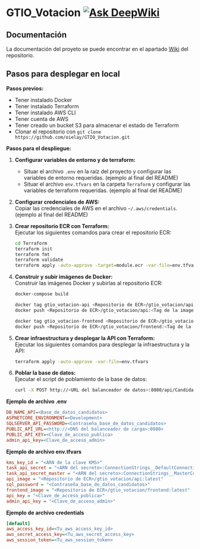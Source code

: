 # GTIO_Votacion [![Ask DeepWiki](https://deepwiki.com/badge.svg)](https://deepwiki.com/oielay/GTIO_Votacion)

## Documentación

La documentación del proyeto se puede encontrar en el apartado [Wiki](https://github.com/oielay/GTIO_Votacion/wiki) del repositorio.

## Pasos para desplegar en local

**Pasos previos:**

- Tener instalado Docker
- Tener instalado Terraform
- Tener instalado AWS CLI
- Tener cuenta de AWS
- Tener creado un bucket S3 para almacenar el estado de Terraform
- Clonar el repositorio con `git clone https://github.com/oielay/GTIO_Votacion.git`

**Pasos para el despliegue:**

1. **Configurar variables de entorno y de terraform:**

   - Situar el archivo `.env` en la raíz del proyecto y configurar las variables de entorno requeridas. (ejemplo al final del README)
   - Situar el archivo `env.tfvars` en la carpeta `Terraform` y configurar las variables de terraform requeridas. (ejemplo al final del README)

2. **Configurar credenciales de AWS:**  
   Copiar las credenciales de AWS en el archivo `~/.aws/credentials`. (ejemplo al final del README)

3. **Crear repositorio ECR con Terraform:**  
   Ejecutar los siguientes comandos para crear el repositorio ECR:

   ```bash
   cd Terraform
   terraform init
   terraform fmt
   terraform validate
   terraform apply -auto-approve -target=module.ecr -var-file=env.tfvars
   ```

4. **Construir y subir imágenes de Docker:**  
   Construir las imágenes Docker y subirlas al repositorio ECR:

   ```bash
   docker-compose build

   docker tag gtio_votacion-api <Repositorio de ECR>/gtio_votacion/api:<Tag de la imagen>
   docker push <Repositorio de ECR>/gtio_votacion/api:<Tag de la imagen>

   docker tag gtio_votacion-frontend <Repositorio de ECR>/gtio_votacion/frontend:<Tag de la imagen>
   docker push <Repositorio de ECR>/gtio_votacion/frontend:<Tag de la imagen>
   ```

5. **Crear infraestructura y desplegar la API con Terraform:**  
   Ejecutar los siguientes comandos para desplegar la infraestructura y la API:

   ```bash
   terraform apply -auto-approve -var-file=env.tfvars
   ```

6. **Poblar la base de datos:**  
   Ejecutar el script de poblamiento de la base de datos:

   ```bash
   curl -X POST http://<URL del balanceador de datos>:8080/api/Candidates/CrearBaseDeDatos
   ```

**Ejemplo de archivo .env**

```ini
DB_NAME_API=<Base_de_datos_candidatos>
ASPNETCORE_ENVIRONMENT=<Development>
SQLSERVER_API_PASSWORD=<Contraseña_base_de_datos_candidatos>
PUBLIC_API_URL=<http://<DNS del balanceador de carga>:8080>
PUBLIC_API_KEY=<Clave_de_acceso_publica>
admin_api_key=<Clave_de_acceso_admin>
```

**Ejemplo de archivo env.tfvars**

```ini
kms_key_id = "<ARN de la clave KMS>"
task_api_secret = "<ARN del secreto>:ConnectionStrings__DefaultConnection::"
task_api_secret_master = "<ARN del secreto>:ConnectionStrings__MasterConnection::"
api_image = "<Repositorio de ECR>/gtio_votacion/api:latest"
sql_password = "<Contraseña_base_de_datos_candidatos>"
frontend_image = "<Repositorio de ECR>/gtio_votacion/frontend:latest"
api_key = "<Clave_de_acceso_publica>"
admin_api_key = "<Clave_de_acceso_admin>"
```

**Ejemplo de archivo credentials**

```ini
[default]
aws_access_key_id=<Tu_aws_access_key_id>
aws_secret_access_key=<Tu_aws_secret_access_key>
aws_session_token=<Tu_aws_session_token>
```
